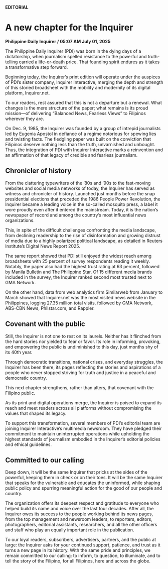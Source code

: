 **EDITORIAL**

# A new chapter for the Inquirer

****Philippine Daily Inquirer / 05:07 AM July 01, 2025****

The Philippine Daily Inquirer (PDI) was born in the dying days of a dictatorship, when journalism spelled resistance to the powerful and truth-telling carried a life-or-death price. That founding spirit endures as it takes a transformative step forward.

Beginning today, the Inquirer’s print edition will operate under the auspices of PDI’s sister company, Inquirer Interactive, merging the depth and strength of this storied broadsheet with the mobility and modernity of its digital platform, Inquirer.net.

To our readers, rest assured that this is not a departure but a renewal. What changes is the mere structure of the paper; what remains is its proud mission—of delivering “Balanced News, Fearless Views” to Filipinos wherever they are.

On Dec. 9, 1985, the Inquirer was founded by a group of intrepid journalists led by Eugenia Apostol in defiance of a regime notorious for spewing lies and twisting facts. The fledgling paper was built on the conviction that Filipinos deserve nothing less than the truth, unvarnished and unbought. Thus, the integration of PDI with Inquirer Interactive marks a reinvention and an affirmation of that legacy of credible and fearless journalism.

## Chronicler of history

From the clattering typewriters of the ’80s and ’90s to the fast-moving websites and social media networks of today, the Inquirer has served as witness and chronicler of history. Launched just months before the snap presidential elections that preceded the 1986 People Power Revolution, the Inquirer became a leading voice in the so-called mosquito press, a label it wore proudly even after it entered the mainstream. Today, it is the nation’s newspaper of record and among the country’s most influential news organizations.

This, in spite of the difficult challenges confronting the media landscape, from declining readership to the rise of disinformation and growing distrust of media due to a highly polarized political landscape, as detailed in Reuters Institute’s Digital News Report 2025.

The same report showed that PDI still enjoyed the widest reach among broadsheets with 25 percent of survey respondents reading it weekly. Notably, the paper also had the highest trust rating at 63 percent, followed by Manila Bulletin and The Philippine Star. Of 15 different media brands included in the survey, the Inquirer ranked second most trusted next to GMA Network.

On the other hand, data from web analytics firm Similarweb from January to March showed that Inquirer.net was the most visited news website in the Philippines, logging 27.35 million total visits, followed by GMA Network, ABS-CBN News, Philstar.com, and Rappler.

## Covenant with the public

Still, the Inquirer is not one to rest on its laurels. Neither has it flinched from the hard stories nor yielded to fear or favor. Its role in informing, provoking, and empowering the public is undiminished to this day, just months shy of its 40th year.

Through democratic transitions, national crises, and everyday struggles, the Inquirer has been there, its pages reflecting the stories and aspirations of a people who never stopped striving for truth and justice in a peaceful and democratic country.

This next chapter strengthens, rather than alters, that covenant with the Filipino public.

As its print and digital operations merge, the Inquirer is poised to expand its reach and meet readers across all platforms without compromising the values that shaped its legacy.

To support this transformation, several members of PDI’s editorial team are joining Inquirer Interactive’s multimedia newsroom. They have pledged their commitment to maintain uninterrupted operations while upholding the highest standards of journalism embodied in the Inquirer’s editorial policies and ethical guidelines.

## Committed to our calling

Deep down, it will be the same Inquirer that pricks at the sides of the powerful, keeping them in check or on their toes. It will be the same Inquirer that speaks for the vulnerable and educates the uninformed, while shaping public policy and spurring meaningful action for the good of our people and country.

The organization offers its deepest respect and gratitude to everyone who helped build its name and voice over the last four decades. After all, the Inquirer owes its success to the people working behind its news pages, from the top management and newsroom leaders, to reporters, editors, photographers, editorial assistants, researchers, and all the other officers and staff who play an equally important role in the publication.

To our loyal readers, subscribers, advertisers, partners, and the public at large: the Inquirer asks for your continued support, patience, and trust as it turns a new page in its history. With the same pride and principles, we remain committed to our calling: to inform, to question, to illuminate, and to tell the story of the Filipino, for all Filipinos, here and across the globe.
